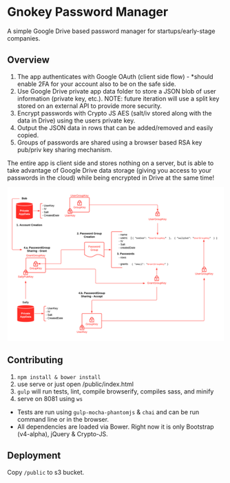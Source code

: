 # Gnokey Password Manager

A simple Google Drive based password manager for startups/early-stage companies.

## Overview

1. The app authenticates with Google OAuth (client side flow) - *should enable 2FA for your account also to be on the safe side.
2. Use Google Drive private app data folder to store a JSON blob of user information (private key, etc.). NOTE: future iteration will use a split key stored on an external API to provide more security.
3. Encrypt passwords with Crypto JS AES (salt/iv stored along with the data in Drive) using the users private key.
4. Output the JSON data in rows that can be added/removed and easily copied.
5. Groups of passwords are shared using a browser based RSA key pub/priv key sharing mechanism.

The entire app is client side and stores nothing on a server, but is able to take advantage of Google Drive data storage (giving you access to your passwords in the cloud) while being encrypted in Drive at the same time!

![Gnokey Architecture](architecture.png)

## Contributing

1. `npm install & bower install`
2. use serve or just open /public/index.html
3. `gulp` will run tests, lint, compile browserify, compiles sass, and minify
4. serve on 8081 using `ws`

* Tests are run using `gulp-mocha-phantomjs` & `chai` and can be run command line or in the browser.
* All dependencies are loaded via Bower. Right now it is only Bootstrap (v4-alpha), jQuery & Crypto-JS.

## Deployment

Copy `/public` to s3 bucket.